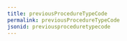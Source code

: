 ```yaml
---
title: previousProcedureTypeCode
permalink: previousProcedureTypeCode
jsonid: previousproceduretypecode
---
```


